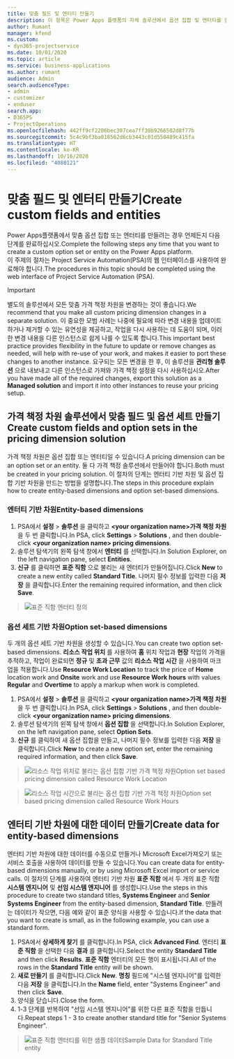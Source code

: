 ```yaml
---
title: 맞춤 필드 및 엔터티 만들기
description: 이 항목은 Power Apps 플랫폼의 자체 솔루션에서 옵션 집합 및 엔터티를 만드는 방법을 설명합니다.
author: Rumant
manager: kfend
ms.custom:
- dyn365-projectservice
ms.date: 10/01/2020
ms.topic: article
ms.service: business-applications
ms.author: rumant
audience: Admin
search.audienceType:
- admin
- customizer
- enduser
search.app:
- D365PS
- ProjectOperations
ms.openlocfilehash: 442ff9cf2206bec307cea7ff30b9266502d8f77b
ms.sourcegitcommit: 5c4c9bf3ba018562d6cb3443c01d550489c415fa
ms.translationtype: HT
ms.contentlocale: ko-KR
ms.lasthandoff: 10/16/2020
ms.locfileid: "4080121"
---
```

# <a name="create-custom-fields-and-entities"></a><span data-ttu-id="41e34-103">맞춤 필드 및 엔터티 만들기</span><span class="sxs-lookup"><span data-stu-id="41e34-103">Create custom fields and entities</span></span> 

<span data-ttu-id="41e34-104">Power Apps플랫폼에서 맞춤 옵션 집합 또는 엔터티를 만들려는 경우 언제든지 다음 단계를 완료하십시오.</span><span class="sxs-lookup"><span data-stu-id="41e34-104">Complete the following steps any time that you want to create a custom option set or entity on the Power Apps platform.</span></span>  
<span data-ttu-id="41e34-105">이 주제의 절차는 Project Service Automation(PSA)의 웹 인터페이스를 사용하여 완료해야 합니다.</span><span class="sxs-lookup"><span data-stu-id="41e34-105">The procedures in this topic should be completed using the web interface of Project Service Automation (PSA).</span></span>

> [!IMPORTANT]
> <span data-ttu-id="41e34-106">별도의 솔루션에서 모든 맞춤 가격 책정 차원을 변경하는 것이 좋습니다.</span><span class="sxs-lookup"><span data-stu-id="41e34-106">We recommend that you make all custom pricing dimension changes in a separate solution.</span></span> <span data-ttu-id="41e34-107">이 중요한 모범 사례는 나중에 필요에 따라 변경 내용을 업데이트하거나 제거할 수 있는 유연성을 제공하고, 작업을 다시 사용하는 데 도움이 되며, 이러한 변경 내용을 다른 인스턴스로 쉽게 나를 수 있도록 합니다.</span><span class="sxs-lookup"><span data-stu-id="41e34-107">This important best practice provides flexibility in the future to update or remove changes as needed, will help with re-use of your work, and makes it easier to port these changes to another instance.</span></span> <span data-ttu-id="41e34-108">요구되는 모든 변경을 한 후, 이 솔루션을 **관리형 솔루션** 으로 내보내고 다른 인스턴스로 가져와 가격 책정 설정을 다시 사용하십시오.</span><span class="sxs-lookup"><span data-stu-id="41e34-108">After you have made all of the required changes, export this solution as a **Managed solution** and import it into other instances to reuse your pricing setup.</span></span>

  
## <a name="create-custom-fields-and-option-sets-in-the-pricing-dimension-solution"></a><span data-ttu-id="41e34-109">가격 책정 차원 솔루션에서 맞춤 필드 및 옵션 세트 만들기</span><span class="sxs-lookup"><span data-stu-id="41e34-109">Create custom fields and option sets in the pricing dimension solution</span></span>

<span data-ttu-id="41e34-110">가격 책정 차원은 옵션 집합 또는 엔터티일 수 있습니다.</span><span class="sxs-lookup"><span data-stu-id="41e34-110">A pricing dimension can be an option set or an entity.</span></span> <span data-ttu-id="41e34-111">둘 다 가격 책정 솔루션에서 만들어야 합니다.</span><span class="sxs-lookup"><span data-stu-id="41e34-111">Both must be created in your pricing solution.</span></span> <span data-ttu-id="41e34-112">이 절차의 단계는 엔터티 기반 차원 및 옵션 집합 기반 차원을 만드는 방법을 설명합니다.</span><span class="sxs-lookup"><span data-stu-id="41e34-112">The steps in this procedure explain how to create entity-based dimensions and option set-based dimensions.</span></span>

### <a name="entity-based-dimensions"></a><span data-ttu-id="41e34-113">엔터티 기반 차원</span><span class="sxs-lookup"><span data-stu-id="41e34-113">Entity-based dimensions</span></span>

1. <span data-ttu-id="41e34-114">PSA에서 **설정** > **솔루션** 을 클릭하고 **\<your organization name>가격 책정 차원** 을 두 번 클릭합니다.</span><span class="sxs-lookup"><span data-stu-id="41e34-114">In PSA, click **Settings** > **Solutions** , and then double-click **\<your organization name> pricing dimensions**.</span></span>
2. <span data-ttu-id="41e34-115">솔루션 탐색기의 왼쪽 탐색 창에서 **엔터티** 를 선택합니다.</span><span class="sxs-lookup"><span data-stu-id="41e34-115">In Solution Explorer, on the left navigation pane, select **Entities**.</span></span>
3. <span data-ttu-id="41e34-116">**신규** 를 클릭하면 **표준 직함** 으로 불리는 새 엔터티가 만들어집니다.</span><span class="sxs-lookup"><span data-stu-id="41e34-116">Click **New** to create a new entity called **Standard Title**.</span></span> <span data-ttu-id="41e34-117">나머지 필수 정보를 입력한 다음 **저장** 을 클릭합니다.</span><span class="sxs-lookup"><span data-stu-id="41e34-117">Enter the remaining required information, and then click **Save**.</span></span>

> ![표준 직함 엔터티 정의](media/Standard-Title-entity-definition.png)


### <a name="option-set-based-dimensions"></a><span data-ttu-id="41e34-119">옵션 세트 기반 차원</span><span class="sxs-lookup"><span data-stu-id="41e34-119">Option set-based dimensions</span></span> 
<span data-ttu-id="41e34-120">두 개의 옵션 세트 기반 차원을 생성할 수 있습니다.</span><span class="sxs-lookup"><span data-stu-id="41e34-120">You can create two option set-based dimensions.</span></span> <span data-ttu-id="41e34-121">**리소스 작업 위치** 를 사용하여 **홈** 위치 작업과 **현장** 작업의 가격을 추적하고, 작업이 완료되면 **정규** 및 **초과 근무** 값의 **리소스 작업 시간** 을 사용하여 마크업을 적용합니다.</span><span class="sxs-lookup"><span data-stu-id="41e34-121">Use **Resource Work Location** to track the price of **Home** location work and **Onsite** work and use **Resource Work hours** with values **Regular** and **Overtime** to apply a markup when work is completed.</span></span>


1. <span data-ttu-id="41e34-122">PSA에서 **설정** > **솔루션** 을 클릭하고 **\<your organization name>가격 책정 차원** 을 두 번 클릭합니다.</span><span class="sxs-lookup"><span data-stu-id="41e34-122">In PSA, click **Settings** > **Solutions** , and then double-click  **\<your organization name> pricing dimensions**.</span></span> 
2. <span data-ttu-id="41e34-123">솔루션 탐색기의 왼쪽 탐색 창에서 **옵션 집합** 을 선택합니다.</span><span class="sxs-lookup"><span data-stu-id="41e34-123">In Solution Explorer, on the left navigation pane, select  **Option Sets**.</span></span> 
3. <span data-ttu-id="41e34-124">**신규** 를 클릭하여 새 옵션 집합을 만들고, 나머지 필수 정보를 입력한 다음 **저장** 을 클릭합니다.</span><span class="sxs-lookup"><span data-stu-id="41e34-124">Click **New** to create a new option set, enter the remaining required information, and then click **Save**.</span></span>

> ![<span data-ttu-id="41e34-125">리소스 작업 위치로 불리는 옵션 집합 기반 가격 책정 차원</span><span class="sxs-lookup"><span data-stu-id="41e34-125">Option set based pricing dimension called Resource Work Location</span></span> ](media/Option-set-PD-called-Resource-Work-Location.png)

> ![<span data-ttu-id="41e34-126">리소스 작업 시간으로 불리는 옵션 집합 기반 가격 책정 차원</span><span class="sxs-lookup"><span data-stu-id="41e34-126">Option set based pricing dimension called Resource Work Hours</span></span> ](media/Option-set-PD-called-Resource-Work-Hours.PNG)


## <a name="create-data-for-entity-based-dimensions"></a><span data-ttu-id="41e34-127">엔터티 기반 차원에 대한 데이터 만들기</span><span class="sxs-lookup"><span data-stu-id="41e34-127">Create data for entity-based dimensions</span></span>

<span data-ttu-id="41e34-128">엔터티 기반 차원에 대한 데이터를 수동으로 만들거나 Microsoft Excel가져오기 또는 서비스 호출을 사용하여 데이터를 만들 수 있습니다.</span><span class="sxs-lookup"><span data-stu-id="41e34-128">You can create data for entity-based dimensions manually, or by using Microsoft Excel import or service calls.</span></span> <span data-ttu-id="41e34-129">이 절차의 단계를 사용하여 엔터티 기반 차원 **표준 직함** 에서 두 개의 표준 직함 **시스템 엔지니어** 및 **선임 시스템 엔지니어** 를 생성합니다.</span><span class="sxs-lookup"><span data-stu-id="41e34-129">Use the steps in this procedure to create two standard titles, **Systems Engineer** and **Senior Systems Engineer** from the entity-based dimension, **Standard Title**.</span></span> <span data-ttu-id="41e34-130">만들려는 데이터가 작으면, 다음 예와 같이 표준 양식을 사용할 수 있습니다.</span><span class="sxs-lookup"><span data-stu-id="41e34-130">If the data that you want to create is small, as in the following example, you can use a standard form.</span></span>

1. <span data-ttu-id="41e34-131">PSA에서 **상세하게 찾기** 를 클릭합니다.</span><span class="sxs-lookup"><span data-stu-id="41e34-131">In PSA, click **Advanced Find**.</span></span> <span data-ttu-id="41e34-132">엔터티 **표준 직함** 을 선택한 다음 **결과** 를 클릭합니다.</span><span class="sxs-lookup"><span data-stu-id="41e34-132">Select the entity **Standard Title** and then click **Results**.</span></span> <span data-ttu-id="41e34-133">**표준 직함** 엔터티의 모든 행이 표시됩니다.</span><span class="sxs-lookup"><span data-stu-id="41e34-133">All of the rows in the **Standard Title** entity will be shown.</span></span>
2. <span data-ttu-id="41e34-134">**새로 만들기** 를 클릭합니다.</span><span class="sxs-lookup"><span data-stu-id="41e34-134">Click **New**.</span></span> <span data-ttu-id="41e34-135">**명칭** 필드에 "시스템 엔지니어"를 입력한 다음 **저장** 을 클릭합니다.</span><span class="sxs-lookup"><span data-stu-id="41e34-135">In the **Name** field, enter "Systems Engineer" and then click **Save**.</span></span>
3. <span data-ttu-id="41e34-136">양식을 닫습니다.</span><span class="sxs-lookup"><span data-stu-id="41e34-136">Close the form.</span></span> 
4. <span data-ttu-id="41e34-137">1-3 단계를 반복하여 "선임 시스템 엔지니어"를 위한 다른 표준 직함을 만듭니다.</span><span class="sxs-lookup"><span data-stu-id="41e34-137">Repeat steps 1 - 3 to create another standard title for "Senior Systems Engineer".</span></span>

> ![<span data-ttu-id="41e34-138">표준 직함 엔터티를 위한 샘플 데이터</span><span class="sxs-lookup"><span data-stu-id="41e34-138">Sample Data for Standard Title entity</span></span> ](media/ST-data.png)


